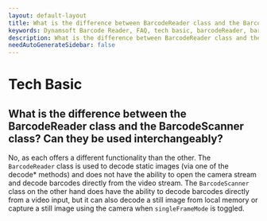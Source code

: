 ```yaml
---
layout: default-layout
title: What is the difference between BarcodeReader class and the BarcodeScanner class? Can they be used interchangeably?
keywords: Dynamsoft Barcode Reader, FAQ, tech basic, barcodeReader, barcodeScanner
description: What is the difference between BarcodeReader class and the BarcodeScanner class? Can they be used interchangeably?
needAutoGenerateSidebar: false
---
```


# Tech Basic

## What is the difference between the BarcodeReader class and the BarcodeScanner class? Can they be used interchangeably?

No, as each offers a different functionality than the other. The `BarcodeReader` class is used to decode static images (via one of the decode\* methods) and does not have the ability to open the camera stream and decode barcodes directly from the video stream. The `BarcodeScanner` class on the other hand does have the ability to decode barcodes directly from a video input, but it can also decode a still image from local memory or capture a still image using the camera when `singleFrameMode` is toggled.